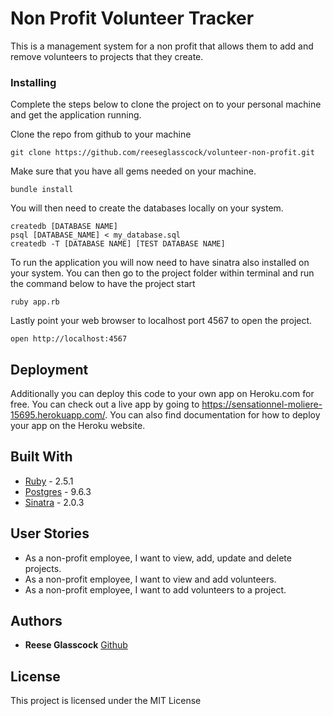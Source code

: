 # Non Profit Volunteer Tracker

This is a management system for a non profit that allows them to add and remove volunteers to projects that they create.

### Installing

Complete the steps below to clone the project on to your personal machine and get the application running.

Clone the repo from github to your machine

```
git clone https://github.com/reeseglasscock/volunteer-non-profit.git
```

Make sure that you have all gems needed on your machine.

```
bundle install
```

You will then need to create the databases locally on your system.

```
createdb [DATABASE NAME]
psql [DATABASE_NAME] < my_database.sql
createdb -T [DATABASE NAME] [TEST DATABASE NAME]
```

To run the application you will now need to have sinatra also installed on your system. You can then go to the project folder within terminal and run the command below to have the project start

```
ruby app.rb
```

Lastly point your web browser to localhost port 4567 to open the project.

```
open http://localhost:4567
```

## Deployment

Additionally you can deploy this code to your own app on Heroku.com for free. You can check out a live app by going to https://sensationnel-moliere-15695.herokuapp.com/. You can also find documentation for how to deploy your app on the Heroku website.

## Built With

* [Ruby](https://www.ruby-lang.org/en/news/2018/03/28/ruby-2-5-1-released/) - 2.5.1
* [Postgres](https://www.postgresql.org/) - 9.6.3
* [Sinatra](http://sinatrarb.com/) - 2.0.3

## User Stories

* As a non-profit employee, I want to view, add, update and delete projects.
* As a non-profit employee, I want to view and add volunteers.
* As a non-profit employee, I want to add volunteers to a project.

## Authors

* **Reese Glasscock** [Github](https://github.com/reeseglasscock)

## License

This project is licensed under the MIT License
